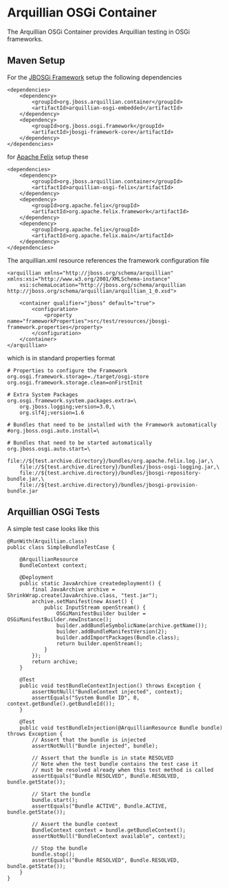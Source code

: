 Arquillian OSGi Container
========================

The Arquillian OSGi Container provides Arquillian testing in OSGi frameworks.

Maven Setup
-----------

For the [JBOSGi Framework](https://github.com/jbosgi/jbosgi-framework) setup the following dependencies

    <dependencies>
        <dependency>
            <groupId>org.jboss.arquillian.container</groupId>
            <artifactId>arquillian-osgi-embedded</artifactId>
        </dependency>
        <dependency>
            <groupId>org.jboss.osgi.framework</groupId>
            <artifactId>jbosgi-framework-core</artifactId>
        </dependency>
    </dependencies>
    
for [Apache Felix](http://felix.apache.org/documentation/subprojects/apache-felix-framework.html) setup these

    <dependencies>
        <dependency>
            <groupId>org.jboss.arquillian.container</groupId>
            <artifactId>arquillian-osgi-felix</artifactId>
        </dependency>
        <dependency>
            <groupId>org.apache.felix</groupId>
            <artifactId>org.apache.felix.framework</artifactId>
        </dependency>
        <dependency>
            <groupId>org.apache.felix</groupId>
            <artifactId>org.apache.felix.main</artifactId>
        </dependency>
    </dependencies>
    
The arquillian.xml resource references the framework configuration file

	<arquillian xmlns="http://jboss.org/schema/arquillian" xmlns:xsi="http://www.w3.org/2001/XMLSchema-instance"
		xsi:schemaLocation="http://jboss.org/schema/arquillian http://jboss.org/schema/arquillian/arquillian_1_0.xsd">
	
		<container qualifier="jboss" default="true">
			<configuration>
	            <property name="frameworkProperties">src/test/resources/jbosgi-framework.properties</property>
			</configuration>
		</container>
	</arquillian>

which is in standard properties format 

	# Properties to configure the Framework
	org.osgi.framework.storage=./target/osgi-store
	org.osgi.framework.storage.clean=onFirstInit
	
	# Extra System Packages
	org.osgi.framework.system.packages.extra=\
		org.jboss.logging;version=3.0,\
	    org.slf4j;version=1.6
	
	# Bundles that need to be installed with the Framework automatically 
	#org.jboss.osgi.auto.install=\
	
	# Bundles that need to be started automatically 
	org.jboss.osgi.auto.start=\
		file://${test.archive.directory}/bundles/org.apache.felix.log.jar,\
		file://${test.archive.directory}/bundles/jboss-osgi-logging.jar,\
		file://${test.archive.directory}/bundles/jbosgi-repository-bundle.jar,\
		file://${test.archive.directory}/bundles/jbosgi-provision-bundle.jar
	
Arquillian OSGi Tests
---------------------

A simple test case looks like this

	@RunWith(Arquillian.class)
	public class SimpleBundleTestCase {
	
	    @ArquillianResource
	    BundleContext context;
	
	    @Deployment
	    public static JavaArchive createdeployment() {
	        final JavaArchive archive = ShrinkWrap.create(JavaArchive.class, "test.jar");
	        archive.setManifest(new Asset() {
	            public InputStream openStream() {
	                OSGiManifestBuilder builder = OSGiManifestBuilder.newInstance();
	                builder.addBundleSymbolicName(archive.getName());
	                builder.addBundleManifestVersion(2);
	                builder.addImportPackages(Bundle.class);
	                return builder.openStream();
	            }
	        });
	        return archive;
	    }
	
	    @Test
	    public void testBundleContextInjection() throws Exception {
	        assertNotNull("BundleContext injected", context);
	        assertEquals("System Bundle ID", 0, context.getBundle().getBundleId());
	    }
	    
	    @Test
	    public void testBundleInjection(@ArquillianResource Bundle bundle) throws Exception {
	        // Assert that the bundle is injected
	        assertNotNull("Bundle injected", bundle);
	
	        // Assert that the bundle is in state RESOLVED
	        // Note when the test bundle contains the test case it
	        // must be resolved already when this test method is called
	        assertEquals("Bundle RESOLVED", Bundle.RESOLVED, bundle.getState());
	
	        // Start the bundle
	        bundle.start();
	        assertEquals("Bundle ACTIVE", Bundle.ACTIVE, bundle.getState());
	
	        // Assert the bundle context
	        BundleContext context = bundle.getBundleContext();
	        assertNotNull("BundleContext available", context);
	
	        // Stop the bundle
	        bundle.stop();
	        assertEquals("Bundle RESOLVED", Bundle.RESOLVED, bundle.getState());
	    }
	}